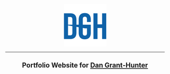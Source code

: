 <p align="center"><a href="https://dangranthunter.com" target="_blank" rel="noopener"><img src="assets/images/icon.png" alt="Dan Grant-Hunter Portfolio"></a></p>

---

<h2 align="center">Portfolio Website for <a href="https://dangranthunter.com">Dan Grant-Hunter</a></h2>

